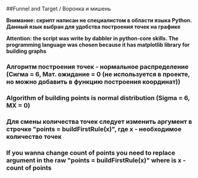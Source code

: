 ##Funnel and Target / Воронка и мишень

**Внимание: скрипт написан не специалистом в области языка Python. Данный язык выбран для удобства построения точек на графике**

**Attention: the script was write by dabbler in python-сore skills. The programming language was chosen because it has matplotlib library for building graphs**

### Алгоритм построения точек - нормальное распределение (Сигма = 6, Мат. ожидание = 0 (не используется в проекте, но можно добавить в функцию построения координат))

### Algorithm of building points is normal distribution (Sigma = 6, MX = 0)
 


### Для смены количества точек следует изменить аргумент в строчке "points = buildFirstRule(x)", где x - необходимое количество точек

### If you wanna change count of points you need to replace argument in the raw "points = buildFirstRule(x)" where is x - count of points